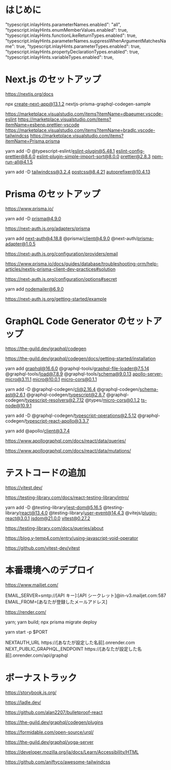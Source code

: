# はじめに

"typescript.inlayHints.parameterNames.enabled": "all",
"typescript.inlayHints.enumMemberValues.enabled": true,
"typescript.inlayHints.functionLikeReturnTypes.enabled": true,
"typescript.inlayHints.parameterNames.suppressWhenArgumentMatchesName": true,
"typescript.inlayHints.parameterTypes.enabled": true,
"typescript.inlayHints.propertyDeclarationTypes.enabled": true,
"typescript.inlayHints.variableTypes.enabled": true,

# Next.js のセットアップ

https://nextjs.org/docs

npx create-next-app@13.1.2 nextjs-prisma-graphql-codegen-sample

https://marketplace.visualstudio.com/items?itemName=dbaeumer.vscode-eslint
https://marketplace.visualstudio.com/items?itemName=esbenp.prettier-vscode
https://marketplace.visualstudio.com/items?itemName=bradlc.vscode-tailwindcss
https://marketplace.visualstudio.com/items?itemName=Prisma.prisma

yarn add -D @typescript-eslint/eslint-plugin@5.48.1 eslint-config-prettier@8.6.0 eslint-plugin-simple-import-sort@8.0.0 prettier@2.8.3 npm-run-all@4.1.5

yarn add -D tailwindcss@3.2.4 postcss@8.4.21 autoprefixer@10.4.13

# Prisma のセットアップ

https://www.prisma.io/

yarn add -D prisma@4.9.0

https://next-auth.js.org/adapters/prisma

yarn add next-auth@4.18.8 @prisma/client@4.9.0 @next-auth/prisma-adapter@1.0.5

https://next-auth.js.org/configuration/providers/email

https://www.prisma.io/docs/guides/database/troubleshooting-orm/help-articles/nextjs-prisma-client-dev-practices#solution

https://next-auth.js.org/configuration/options#secret

yarn add nodemailer@6.9.0

https://next-auth.js.org/getting-started/example

# GraphQL Code Generator のセットアップ

https://the-guild.dev/graphql/codegen

https://the-guild.dev/graphql/codegen/docs/getting-started/installation

yarn add graphql@16.6.0 @graphql-tools/graphql-file-loader@7.5.14 @graphql-tools/load@7.8.9 @graphql-tools/schema@9.0.13 apollo-server-micro@3.11.1 micro@10.0.1 micro-cors@0.1.1

yarn add -D @graphql-codegen/cli@2.16.4 @graphql-codegen/schema-ast@2.6.1 @graphql-codegen/typescript@2.8.7 @graphql-codegen/typescript-resolvers@2.7.12 @types/micro-cors@0.1.2 ts-node@10.9.1

yarn add -D @graphql-codegen/typescript-operations@2.5.12 @graphql-codegen/typescript-react-apollo@3.3.7

yarn add @apollo/client@3.7.4

https://www.apollographql.com/docs/react/data/queries/

https://www.apollographql.com/docs/react/data/mutations/

# テストコードの追加

https://vitest.dev/

https://testing-library.com/docs/react-testing-library/intro/

yarn add -D @testing-library/jest-dom@5.16.5 @testing-library/react@13.4.0 @testing-library/user-event@14.4.3 @vitejs/plugin-react@3.0.1 jsdom@21.0.0 vitest@0.27.2

https://testing-library.com/docs/queries/about

https://blog.y-temp4.com/entry/using-javascript-void-operator

https://github.com/vitest-dev/vitest

# 本番環境へのデプロイ

https://www.mailjet.com/

EMAIL_SERVER=smtp://[API キー]:[API シークレット]@in-v3.mailjet.com:587
EMAIL_FROM=[あなたが登録したメールアドレス]

https://render.com/

yarn; yarn build; npx prisma migrate deploy

yarn start -p $PORT

NEXTAUTH_URL https://[あなたが設定した名前].onrender.com
NEXT_PUBLIC_GRAPHQL_ENDPOINT https://[あなたが設定した名前].onrender.com/api/graphql

# ボーナストラック

https://storybook.js.org/

https://ladle.dev/

https://github.com/alan2207/bulletproof-react

https://the-guild.dev/graphql/codegen/plugins

https://formidable.com/open-source/urql/

https://the-guild.dev/graphql/yoga-server

https://developer.mozilla.org/ja/docs/Learn/Accessibility/HTML

https://github.com/aniftyco/awesome-tailwindcss
